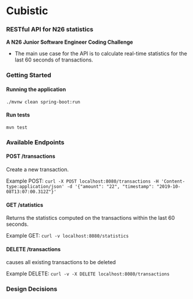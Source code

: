 # Cubistic


### RESTful API for N26 statistics
**A N26 Junior Software Engineer Coding Challenge**
* The main use case for the API is to calculate real-time statistics for the last 60 seconds of transactions.


### Getting Started
#### Running the application
 `./mvnw clean spring-boot:run`

#### Run tests 
`mvn test`

### Available Endpoints

#### POST /transactions
Create a new transaction. 

Example POST:
`curl -X POST localhost:8080/transactions -H 'Content-type:application/json' -d '{"amount": "22", "timestamp": "2019-10-08T13:07:00.312Z"}'`

#### GET /statistics
Returns the statistics computed on the transactions within the last 60 seconds. 

Example GET:
`curl -v localhost:8080/statistics`

#### DELETE /transactions
causes all existing transactions to be deleted 

Example DELETE:
`curl -v -X DELETE localhost:8080/transactions`  


### Design Decisions

